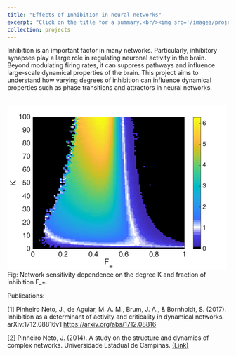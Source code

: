 ```yaml
---
title: "Effects of Inhibition in neural networks"
excerpt: "Click on the title for a summary.<br/><img src='/images/projects-inhibition.png'>"
collection: projects
---
```


Inhibition is an important factor in many networks. Particularly, inhibitory synapses play a large role in regulating neuronal activity in the brain.  Beyond modulating firing rates, it can suppress pathways and influence large-scale dynamical properties of the brain.  This project aims to understand how varying degrees of inhibition can influence dynamical properties such as phase transitions and attractors in neural networks.

<br/><img src='/images/projects-inhibition.png'><br>
Fig: Network sensitivity dependence on the degree K and fraction of inhibition F_+.

Publications:

[1] Pinheiro Neto, J., de Aguiar, M. A. M., Brum, J. A., & Bornholdt, S. (2017). Inhibition as a determinant of activity and criticality in dynamical networks. arXiv:1712.08816v1 https://arxiv.org/abs/1712.08816

[2] Pinheiro Neto, J. (2014). A study on the structure and dynamics of complex networks. Universidade Estadual de Campinas. [(Link)](http://repositorio.unicamp.br/jspui/handle/REPOSIP/276962)

